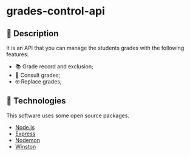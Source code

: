 # grades-control-api

## 📙 Description

It is an API that you can manage the students grades with the following features:

- 📚 Grade record and exclusion;
- 🧐 Consult grades;
- 🤓 Replace grades;

## 🚀 Technologies

This software uses some open source packages.

- [Node.js](https://nodejs.org/)
- [Express](https://github.com/expressjs/express)
- [Nodemon](https://github.com/remy/nodemon)
- [Winston](https://github.com/winstonjs/winston)
